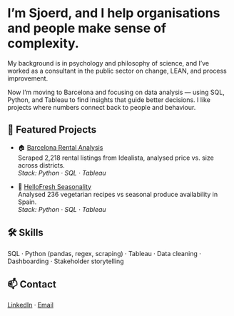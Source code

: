 # I’m Sjoerd, and I help organisations and people make sense of complexity.

My background is in psychology and philosophy of science, and I’ve worked as a consultant in the public sector on change, LEAN, and process improvement.  

Now I’m moving to Barcelona and focusing on data analysis — using SQL, Python, and Tableau to find insights that guide better decisions. I like projects where numbers connect back to people and behaviour.  

## 📌 Featured Projects
- 🏠 [Barcelona Rental Analysis](https://github.com/sjoerd-verhagen/barcelona-rental-analysis)  
  Scraped 2,218 rental listings from Idealista, analysed price vs. size across districts.  
  *Stack: Python · SQL · Tableau*

- 🌱 [HelloFresh Seasonality](https://github.com/sjoerd-verhagen/hellofresh-seasonality-spain)  
  Analysed 236 vegetarian recipes vs seasonal produce availability in Spain.  
  *Stack: Python · SQL · Tableau*

## 🛠 Skills
SQL · Python (pandas, regex, scraping) · Tableau · Data cleaning · Dashboarding · Stakeholder storytelling

## 📫 Contact
[LinkedIn](https://www.linkedin.com/in/s-verhagen/) · [Email](mailto:sjoerd_verhagen@live.nl)
